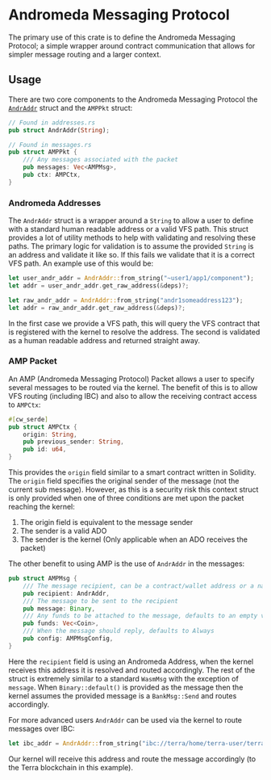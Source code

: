 # Andromeda Messaging Protocol

The primary use of this crate is to define the Andromeda Messaging Protocol; a simple wrapper around contract communication that allows for simpler message routing and a larger context.

## Usage

There are two core components to the Andromeda Messaging Protocol the [`AndrAddr`](https://docs.andromedaprotocol.io/andromeda/platform-and-framework/common-types#andraddr) struct and the `AMPPkt` struct:

```rust
// Found in addresses.rs
pub struct AndrAddr(String);

// Found in messages.rs
pub struct AMPPkt {
    /// Any messages associated with the packet
    pub messages: Vec<AMPMsg>,
    pub ctx: AMPCtx,
}
```

### Andromeda Addresses

The `AndrAddr` struct is a wrapper around a `String` to allow a user to define with a standard human readable address or a valid VFS path. This struct provides a lot of utility methods to help with validating and resolving these paths. The primary logic for validation is to assume the provided `String` is an address and validate it like so. If this fails we validate that it is a correct VFS path. An example use of this would be:

```rust
let user_andr_addr = AndrAddr::from_string("~user1/app1/component");
let addr = user_andr_addr.get_raw_address(&deps)?;

let raw_andr_addr = AndrAddr::from_string("andr1someaddress123");
let addr = raw_andr_addr.get_raw_address(&deps)?;
```

In the first case we provide a VFS path, this will query the VFS contract that is registered with the kernel to resolve the address. The second is validated as a human readable address and returned straight away.

### AMP Packet

An AMP (Andromeda Messaging Protocol) Packet allows a user to specify several messages to be routed via the kernel. The benefit of this is to allow VFS routing (including IBC) and also to allow the receiving contract access to `AMPCtx`:

```rust
#[cw_serde]
pub struct AMPCtx {
    origin: String,
    pub previous_sender: String,
    pub id: u64,
}
```

This provides the `origin` field similar to a smart contract written in Solidity. The `origin` field specifies the original sender of the message (not the current sub message). However, as this is a security risk this context struct is only provided when one of three conditions are met upon the packet reaching the kernel:

1. The origin field is equivalent to the message sender
2. The sender is a valid ADO
3. The sender is the kernel (Only applicable when an ADO receives the packet)

The other benefit to using AMP is the use of `AndrAddr` in the messages:

```rust
pub struct AMPMsg {
    /// The message recipient, can be a contract/wallet address or a namespaced URI
    pub recipient: AndrAddr,
    /// The message to be sent to the recipient
    pub message: Binary,
    /// Any funds to be attached to the message, defaults to an empty vector
    pub funds: Vec<Coin>,
    /// When the message should reply, defaults to Always
    pub config: AMPMsgConfig,
}
```

Here the `recipient` field is using an Andromeda Address, when the kernel receives this address it is resolved and routed accordingly. The rest of the struct is extremely similar to a standard `WasmMsg` with the exception of `message`. When `Binary::default()` is provided as the message then the kernel assumes the provided message is a `BankMsg::Send` and routes accordingly.

For more advanced users `AndrAddr` can be used via the kernel to route messages over IBC:

```rust
let ibc_addr = AndrAddr::from_string("ibc://terra/home/terra-user/terra-app/terra-component");
```

Our kernel will receive this address and route the message accordingly (to the Terra blockchain in this example).